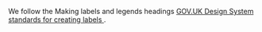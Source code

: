 We follow the Making labels and legends headings  [GOV.UK Design System standards for creating labels ](https://design-system.service.gov.uk/get-started/labels-legends-headings/).